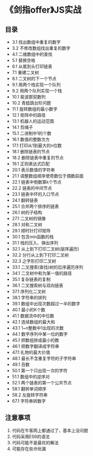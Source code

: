 # 《剑指offer》JS实战

## 目录
- 3.1 找出数组中重复的数字
- 3.2 不修改数组找出重复的数字
- 4.1 二维数组中的查找
- 5.1 替换空格
- 6.1 从尾到头打印链表
- 7.1 重建二叉树
- 8.1 二叉树的下一个节点
- 9.1 用两个栈实现一个队列
- 9.2 用两个队列实现一个栈
- 10.1 斐波那契数列
- 10.2 青蛙跳台阶问题
- 11.1 旋转数组的最小数字
- 12.1 矩阵中的路径
- 13.1 机器人的运动范围
- 14.1 剪绳子
- 15.1 二进制中1的个数
- 16.1 数值的整数次方
- 17.1 打印从1到最大的n位数
- 18.1 删除链表的节点
- 18.2 删除链表中重复的节点
- 19.1 正则表达式匹配
- 20.1 表示数值的字符串
- 21.1 调整数组顺序使奇数位于偶数前面
- 22.1 链表中倒数第k个节点
- 22.2 链表的中间节点
- 23.1 链表中环的入口节点
- 24.1 翻转链表
- 25.1 合并两个排序的链表
- 26.1 树的子结构
- 27.1 二叉树的镜像
- 28.1 对称二叉树
- 29.1 顺时针打印矩阵
- 30.1 包含min函数的栈
- 31.1 栈的压入、弹出序列
- 32.1 从上到下打印二叉树(层序遍历)
- 32.2 分行从上到下打印二叉树
- 32.3 之字形打印二叉树
- 33.1 二叉搜索(查找)树的后序遍历序列
- 34.1 二叉树中和为某一值的路径
- 35.1 复杂链表的复制
- 36.1 二叉搜索树与双向链表
- 37.1 序列化二叉树
- 38.1 字符串的排列
- 39.1 数组中出现次数超过一半的数字
- 40.1 最小的K个数
- 41.1 数据流中的中位数
- 42.1 连续数组的最大和
- 43.1 1~n整数中1出现的次数
- 44.1 数字序列中某一位的数字
- 45.1 把数组排成最小的数
- 46.1 把数字翻译成字符串
- 47.1 礼物的最大价值
- 48.1 最长不含重复字符的子字符串
- 49.1 丑数
- 50.1 第一个只出现一次的字符
- 51.1 数组中的逆序对
- 52.1 两个链表的第一个公共节点
- 58.1 翻转单词顺序
- 58.2 左旋转字符串
- 67.1 字符串转数字


## 注意事项
1. 代码在牛客网上都通过了，基本上没问题
2. 代码采用ES6的语法
3. 代码可能不是最优的解法
4. 可能存在些许纰漏